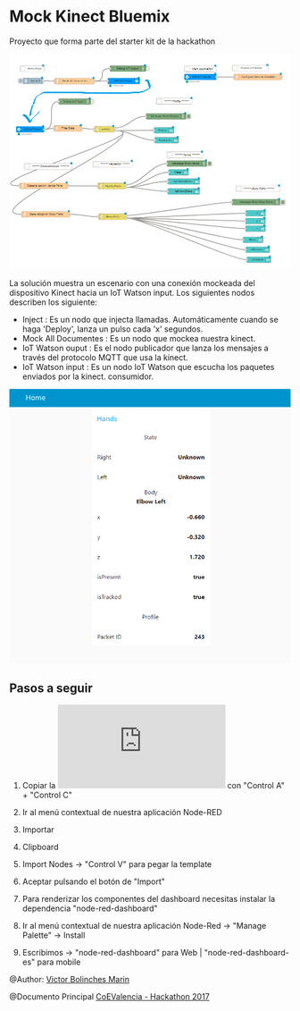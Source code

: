 # Mock Kinect Bluemix
Proyecto que forma parte del starter kit de la hackathon

![](https://github.com/vicboma1/MockKinectBluemix/blob/master/assets/mockKinectNodeRED.png)


La solución muestra un escenario con una conexión mockeada del dispositivo Kinect hacia un IoT Watson input.
Los siguientes nodos describen los siguiente:
  * Inject : Es un nodo que injecta llamadas. Automáticamente cuando se haga 'Deploy', lanza un pulso cada 'x' segundos.
  * Mock All Documentes : Es un nodo que mockea nuestra kinect.
  * IoT Watson ouput : Es el nodo publicador que lanza los mensajes a través del protocolo MQTT que usa la kinect.
  * IoT Watson input : Es un nodo IoT Watson que escucha los paquetes enviados por la kinect. consumidor.
  

![](https://github.com/vicboma1/MockKinectBluemix/blob/master/assets/_mockKinectNodeRED.gif)

## Pasos a seguir
1.   Copiar la ![Plantilla txt](https://raw.githubusercontent.com/vicboma1/MockKinectBluemix/master/assets/_mockKinectNodeRED.txt) con "Control A" + "Control C"

2.   Ir al menú contextual de nuestra aplicación Node-RED

3.   Importar

4.   Clipboard

5.   Import Nodes -> "Control V" para pegar la template

6.   Aceptar pulsando el botón de "Import"

7.   Para renderizar los componentes del dashboard necesitas instalar la dependencia "node-red-dashboard"

8.   Ir al menú contextual de nuestra aplicación Node-Red -> "Manage Palette" -> Install

9.  Escribimos -> "node-red-dashboard" para Web | "node-red-dashboard-es" para mobile



@Author: [Victor Bolinches Marin](https://github.com/vicboma1)  

@Documento Principal [CoEValencia - Hackathon 2017](https://goo.gl/vmuVXH)

